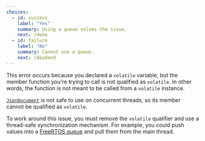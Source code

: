 ```yaml
---
choices:
  - id: success
    label: "Yes"
    summary: Using a queue solves the issue.
    next: /done
  - id: failure
    label: "No"
    summary: Cannot use a queue.
    next: /deadend
---
```


This error occurs because you declared a `volatile` variable, but the member function you're trying to call is not qualified as `volatile`. In other words, the function is not meant to be called from a `volatile` instance.

[`JsonDocument`](/v6/api/jsondocument/) is not safe to use on concurrent threads, so its member cannot be qualified as `volatile`.

To work around this issue, you must remove the `volatile` qualifier and use a thread-safe synchronization mechanism. For example, you could push values into a [FreeRTOS queue](https://www.freertos.org/Embedded-RTOS-Queues.html) and pull them from the main thread.